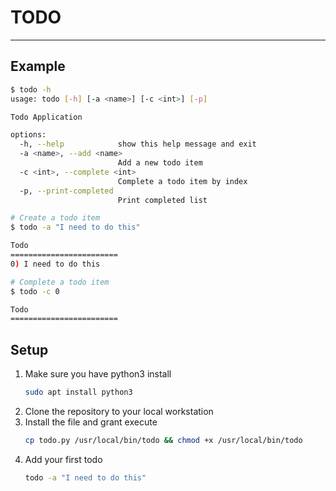 # TODO
<hr>

## Example
```bash
$ todo -h
usage: todo [-h] [-a <name>] [-c <int>] [-p]

Todo Application

options:
  -h, --help            show this help message and exit
  -a <name>, --add <name>
                        Add a new todo item
  -c <int>, --complete <int>
                        Complete a todo item by index
  -p, --print-completed
                        Print completed list
```

```bash
# Create a todo item
$ todo -a "I need to do this"

Todo
========================
0) I need to do this

# Complete a todo item
$ todo -c 0

Todo
========================
```

## Setup
1. Make sure you have python3 install
    ```bash
    sudo apt install python3
    ```
2. Clone the repository to your local workstation
3. Install the file and grant execute
    ```bash
    cp todo.py /usr/local/bin/todo && chmod +x /usr/local/bin/todo
    ```
4. Add your first todo
    ```bash
    todo -a "I need to do this"
    ```